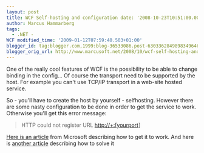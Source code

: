 ```yaml
---
layout: post
title: WCF Self-hosting and configuration date: '2008-10-23T10:51:00.002+02:00'
author: Marcus Hammarberg
tags:
  - .NET -
WCF modified_time: '2009-01-12T07:59:40.503+01:00'
blogger_id: tag:blogger.com,1999:blog-36533086.post-6303362849898349646
blogger_orig_url: http://www.marcusoft.net/2008/10/wcf-self-hosting-and-configuration.html
---
```



One of the really cool features of WCF is the possibility to be able to
change binding in the config... Of course the transport need to be
supported by the host. For example you can't use TCP/IP transport in a
web-site hosted service.

So - you'll have to create the host by yourself - selfhosting. However
there are some nasty configuration to be done in order to get the
service to work. Otherwise you'll get this error message:

> HTTP could not register URL
> [http://+:\[yourport](http://+:%5Byourport)\]

<a href="http://msdn.microsoft.com/en-us/library/ms733768.aspx"
target="_blank">Here is an article</a> from Microsoft describing how to
get it to work. And here is <a
href="http://blogs.msdn.com/paulwh/archive/2007/05/04/addressaccessdeniedexception-http-could-not-register-url-http-8080.aspx"
target="_blank">another article</a> describing how to solve it
